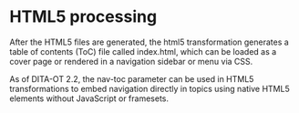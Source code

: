 # HTML5 processing

After the HTML5 files are generated, the html5 transformation generates a table of contents \(ToC\) file called index.html, which can be loaded as a cover page or rendered in a navigation sidebar or menu via CSS.

As of DITA-OT 2.2, the nav-toc parameter can be used in HTML5 transformations to embed navigation directly in topics using native HTML5 elements without JavaScript or framesets.

